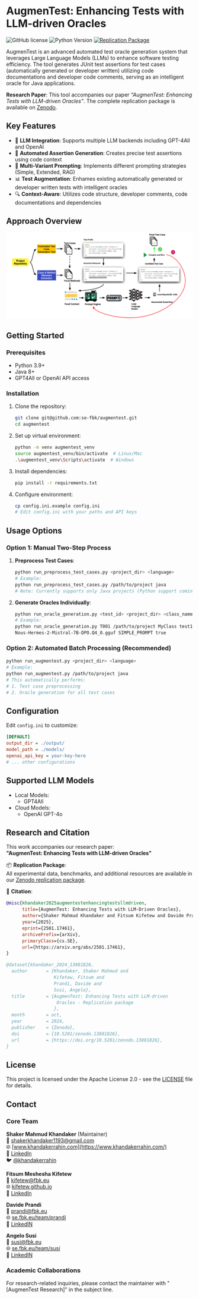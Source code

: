 # AugmenTest: Enhancing Tests with LLM-driven Oracles

![GitHub license](https://img.shields.io/badge/license-Apache%202.0-blue.svg)
![Python Version](https://img.shields.io/badge/python-3.9%2B-blue)
[![Replication Package](https://img.shields.io/badge/Replication_Package-Zenodo-1687d2)](https://zenodo.org/records/13881826)

AugmenTest is an advanced automated test oracle generation system that leverages Large Language Models (LLMs) to enhance software testing efficiency. The tool generates JUnit test assertions for test cases (automatically generated or developer written) utilizing code documentations and developer code comments, serving as an intelligent oracle for Java applications.

**Research Paper**: This tool accompanies our paper _"AugmenTest: Enhancing Tests with LLM-driven Oracles"_. The complete replication package is available on [Zenodo](https://zenodo.org/records/13881826).

## Key Features

- 🧠 **LLM Integration**: Supports multiple LLM backends including GPT-4All and OpenAI
- 🧪 **Automated Assertion Generation**: Creates precise test assertions using code context
- 🔄 **Multi-Variant Prompting**: Implements different prompting strategies (Simple, Extended, RAG)
- 📊 **Test Augmentation**: Enhames existing automatically generated or developer written tests with intelligent oracles
- 🔍 **Context-Aware**: Utilizes code structure, developer comments, code documentations and dependencies

## Approach Overview

![alt text](resources/approach_overview.png)

## Getting Started

### Prerequisites

- Python 3.9+
- Java 8+
- GPT4All or OpenAI API access

### Installation

1. Clone the repository:
   ```bash
   git clone git@github.com:se-fbk/augmentest.git
   cd augmentest
   ```

2. Set up virtual environment:
   ```bash
   python -m venv augmentest_venv
   source augmentest_venv/bin/activate  # Linux/Mac
   .\augmentest_venv\Scripts\activate  # Windows
   ```

3. Install dependencies:
   ```bash
   pip install -r requirements.txt
   ```

4. Configure environment:
   ```bash
   cp config.ini.example config.ini
   # Edit config.ini with your paths and API keys
   ```

## Usage Options

### Option 1: Manual Two-Step Process

1. **Preprocess Test Cases**:
   ```bash
   python run_preprocess_test_cases.py <project_dir> <language>
   # Example: 
   python run_preprocess_test_cases.py /path/to/project java
   # Note: Currently supports only Java projects (Python support coming soon)
   ```

2. **Generate Oracles Individually**:
   ```bash
   python run_oracle_generation.py <test_id> <project_dir> <class_name> <method_name> <model> <variant> <use_comments>
   # Example:
   python run_oracle_generation.py T001 /path/to/project MyClass test1 \
   Nous-Hermes-2-Mistral-7B-DPO.Q4_0.gguf SIMPLE_PROMPT true
   ```

### Option 2: Automated Batch Processing (Recommended)

```bash
python run_augmentest.py <project_dir> <language>
# Example:
python run_augmentest.py /path/to/project java
# This automatically performs:
# 1. Test case preprocessing
# 2. Oracle generation for all test cases
```

## Configuration

Edit `config.ini` to customize:

```ini
[DEFAULT]
output_dir = ./output/
model_path = ./models/
openai_api_key = your-key-here
# ... other configurations
```

## Supported LLM Models

- Local Models:
  - GPT4All
- Cloud Models:
  - OpenAI GPT-4o

## Research and Citation

This work accompanies our research paper:  
**"AugmenTest: Enhancing Tests with LLM-driven Oracles"**

📦 **Replication Package**:  
All experimental data, benchmarks, and additional resources are available in our [Zenodo replication package](https://zenodo.org/records/13881826).

📄 **Citation**:
```bibtex
@misc{khandaker2025augmentestenhancingtestsllmdriven,
      title={AugmenTest: Enhancing Tests with LLM-Driven Oracles}, 
      author={Shaker Mahmud Khandaker and Fitsum Kifetew and Davide Prandi and Angelo Susi},
      year={2025},
      eprint={2501.17461},
      archivePrefix={arXiv},
      primaryClass={cs.SE},
      url={https://arxiv.org/abs/2501.17461}, 
}

```
```bibtex
@dataset{khandaker_2024_13881826,
  author       = {Khandaker, Shaker Mahmud and
                  Kifetew, Fitsum and
                  Prandi, Davide and
                  Susi, Angelo},
  title        = {AugmenTest: Enhancing Tests with LLM-driven
                   Oracles - Replication package
                  },
  month        = oct,
  year         = 2024,
  publisher    = {Zenodo},
  doi          = {10.5281/zenodo.13881826},
  url          = {https://doi.org/10.5281/zenodo.13881826},
}
```

## License

This project is licensed under the Apache License 2.0 - see the [LICENSE](LICENSE) file for details.

## Contact

### Core Team

**Shaker Mahmud Khandaker** (Maintainer)  
📧 shakerkhandaker1193@gmail.com  
🌐 [www.khandakerrahin.com](https://www.khandakerrahin.com/)  
🔗 [LinkedIn](https://www.linkedin.com/in/khandakerrahin/)  
🐦 [@khandakerrahin](https://twitter.com/khandakerrahin)  

**Fitsum Meshesha Kifetew**  
📧 kifetew@fbk.eu  
🌐 [kifetew.github.io](https://kifetew.github.io/)  
🔗 [LinkedIn](https://www.linkedin.com/in/fitsum-meshesha-kifetew-b1bb2015/)  

**Davide Prandi**  
📧 prandi@fbk.eu  
🌐 [se.fbk.eu/team/prandi](https://se.fbk.eu/team/prandi)  
🔗 [LinkedIN](https://www.linkedin.com/in/davide-prandi-26319421/)  

**Angelo Susi**  
📧 susi@fbk.eu  
🌐 [se.fbk.eu/team/susi](https://se.fbk.eu/team/susi)  
🔗 [LinkedIN](https://www.linkedin.com/in/angelo-susi/)  

### Academic Collaborations
For research-related inquiries, please contact the maintainer with "[AugmenTest Research]" in the subject line.
